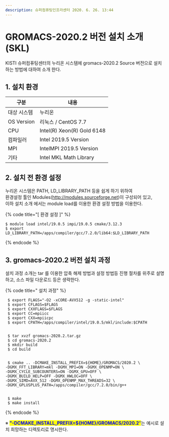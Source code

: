 ```yaml
---
description: 슈퍼컴퓨팅인프라센터 2020. 6. 26. 13:44
---
```


# GROMACS-2020.2 버전 설치 소개 (SKL)

KISTI 슈퍼컴퓨팅센터의 누리온 시스템에 gromacs-2020.2 Source 버전으로 설치 하는 방법에 대하여 소개 한다.

## **1. 설치 환경**

|  **구분**      | **내용**                      |
| ------------ | --------------------------- |
|  대상 시스템      |  누리온                        |
|  OS Version  |  리눅스 / CentOS 7.7           |
|  CPU         |  Intel(R) Xeon(R) Gold 6148 |
|  컴파일러        |  Intel 2019.5 Version       |
|  MPI         |  IntelMPI 2019.5 Version    |
|  기타          |  Intel MKL Math Library     |

## **2. 설치 전 환경 설정**

&#x20; 누리온 시스템은 PATH, LD\_LIBRARY\_PATH 등을 쉽게 하기 위하여\
&#x20; 환경설정 툴인 Modules(http://modules.sourceforge.net)이 구성되어 있고,\
&#x20; 이하 설치 소개 에서는 module load를 이용한 환경 설정 방법을 이용한다.

{% code title="[ 환경 설정 ]" %}
```
$ module load intel/19.0.5 impi/19.0.5 cmake/3.12.3
$ export LD_LIBRARY_PATH=/apps/compiler/gcc/7.2.0/lib64:$LD_LIBRARY_PATH
```
{% endcode %}

## **3. gromacs-2020.2 버전 설치 과정**

&#x20;설치 과정 소개는 tar 를 이용한 압축 해제 방법과 설정 방법등 진행 절차를 위주로 설명하고, 소스 파일 다운로드 등은 생략한다. &#x20;

{% code title=" 설치 과정" %}
```
 $ export FLAGS="-O2 -xCORE-AVX512 -g -static-intel"
 $ export CFLAGS=$FLAGS 
 $ export CXXFLAGS=$FLAGS 
 $ export CC=mpiicc 
 $ export CXX=mpiicpc 
 $ export CPATH=/apps/compiler/intel/19.0.5/mkl/include:$CPATH


 $ tar xvzf gromacs-2020.2.tar.gz
 $ cd gromacs-2020.2
 $ mkdir build
 $ cd build


 $ cmake .. -DCMAKE_INSTALL_PREFIX=${HOME}/GROMACS/2020.2 \
-DGMX_FFT_LIBRARY=mkl -DGMX_MPI=ON -DGMX_OPENMP=ON \
-DGMX_CYCLE_SUBCOUNTERS=ON -DGMX_GPU=OFF \
-DGMX_BUILD_HELP=OFF -DGMX_HWLOC=OFF \
-DGMX_SIMD=AVX_512 -DGMX_OPENMP_MAX_THREADS=32 \
-DGMX_GPLUSPLUS_PATH=/apps/compiler/gcc/7.2.0/bin/g++


 $ make
 $ make install
```
{% endcode %}

※ <mark style="color:blue;">**"-DCMAKE\_INSTALL\_PREFIX=${HOME}/GROMACS/2020.2**</mark><mark style="color:blue;">"</mark>는 예시로 설치 희망하는 디렉토리로 명시한다.
